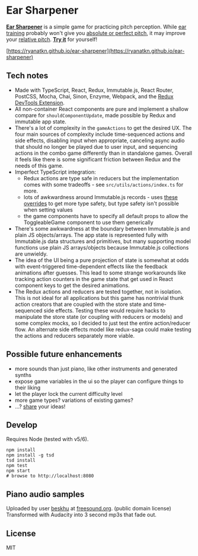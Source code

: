 # Ear Sharpener

[__Ear Sharpener__](https://ryanatkn.github.io/ear-sharpener) is a simple game for practicing pitch perception.
While [ear training](https://en.wikipedia.org/wiki/Ear_training) probably won't give
you [absolute or perfect pitch](https://en.wikipedia.org/wiki/Absolute_pitch), it may improve
your [relative pitch](https://en.wikipedia.org/wiki/Relative_pitch).
[__Try it__](https://ryanatkn.github.io/ear-sharpener) for yourself!

[https://ryanatkn.github.io/ear-sharpener](https://ryanatkn.github.io/ear-sharpener)

## Tech notes
- Made with TypeScript, React, Redux, Immutable.js, React Router, PostCSS, Mocha, Chai, Sinon, Enzyme, Webpack, and the [Redux DevTools Extension](https://github.com/zalmoxisus/redux-devtools-extension).
- All non-container React components are pure and implement a shallow compare for `shouldComponentUpdate`, made possible by Redux and immutable app state.
- There's a lot of complexity in the `gameActions` to get the desired UX. The four main sources of complexity include time-sequenced actions and side effects, disabling input when appropriate, canceling async audio that should no longer be played due to user input, and sequencing actions in the combo game differently than in standalone games. Overall it feels like there is some significant friction between Redux and the needs of this game.
- Imperfect TypeScript integration:
    - Redux actions are type safe in reducers but the implementation comes with some tradeoffs - see `src/utils/actions/index.ts` for more.
    - lots of awkwardness around Immutable.js records - uses [these overrides](https://github.com/facebook/immutable-js/issues/341#issuecomment-147940378) to get more type safety, but type safety isn't possible when setting values
    - the game components have to specify all default props to allow the ToggleableGame component to use them generically
- There's some awkwardness at the boundary between Immutable.js and plain JS objects/arrays. The app state is represented fully with Immutable.js data structures and primitives, but many supporting model functions use plain JS arrays/objects because Immutable.js collections are unwieldy.
- The idea of the UI being a pure projection of state is somewhat at odds with event-triggered time-dependent effects like the feedback animations after guesses. This lead to some strange workarounds like tracking action counters in the game state that get used in React component keys to get the desired animations.
- The Redux actions and reducers are tested together, not in isolation. This is not ideal for all applications but this game has nontrivial thunk action creators that are coupled with the store state and time-sequenced side effects. Testing these would require hacks to manipulate the store state (or coupling with reducers or models) and some complex mocks, so I decided to just test the entire action/reducer flow. An alternate side effects model like redux-saga could make testing the actions and reducers separately more viable.

## Possible future enhancements
- more sounds than just piano, like other instruments and generated synths
- expose game variables in the ui so the player can configure things to their liking
- let the player lock the current difficulty level
- more game types? variations of existing games?
- ...? [share](https://github.com/ryanatkn/ear-sharpener/issues) your ideas!

## Develop
Requires Node (tested with v5/6).

    npm install
    npm install -g tsd
    tsd install
    npm test
    npm start
    # browse to http://localhost:8080

## Piano audio samples

Uploaded by user [beskhu](https://www.freesound.org/people/beskhu/)
at [freesound.org](https://www.freesound.org/search/?q=piano&f=grouping_pack%3A%2217088_Upright+piano+multisamples%22&s=score+desc&advanced=0&g=1).
(public domain license) Transformed with Audacity into 3 second mp3s that fade out.

## License
MIT
